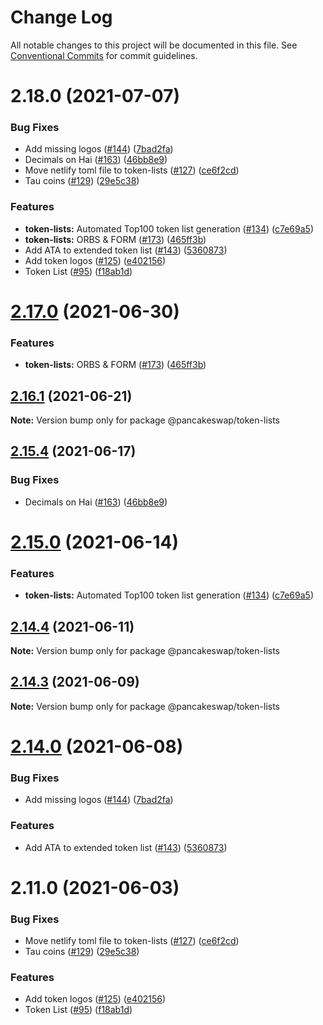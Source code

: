 # Change Log

All notable changes to this project will be documented in this file.
See [Conventional Commits](https://conventionalcommits.org) for commit guidelines.

# 2.18.0 (2021-07-07)


### Bug Fixes

* Add missing logos ([#144](https://github.com/trungnqpro/pancake-toolkit/issues/144)) ([7bad2fa](https://github.com/trungnqpro/pancake-toolkit/commit/7bad2faa6ab163e2883a0231961cffa6dbd9455d))
* Decimals on Hai ([#163](https://github.com/trungnqpro/pancake-toolkit/issues/163)) ([46bb8e9](https://github.com/trungnqpro/pancake-toolkit/commit/46bb8e9eab419cea641d46e635e217442e026486))
* Move netlify toml file to token-lists ([#127](https://github.com/trungnqpro/pancake-toolkit/issues/127)) ([ce6f2cd](https://github.com/trungnqpro/pancake-toolkit/commit/ce6f2cd41faf44af16322e4a37d93af6750dd592))
* Tau coins ([#129](https://github.com/trungnqpro/pancake-toolkit/issues/129)) ([29e5c38](https://github.com/trungnqpro/pancake-toolkit/commit/29e5c383f6460474510662bf8cfebe0b15ffc003))


### Features

* **token-lists:** Automated Top100 token list generation ([#134](https://github.com/trungnqpro/pancake-toolkit/issues/134)) ([c7e69a5](https://github.com/trungnqpro/pancake-toolkit/commit/c7e69a56c22911c6822632ecb267b4e0ecab8d14))
* **token-lists:** ORBS & FORM ([#173](https://github.com/trungnqpro/pancake-toolkit/issues/173)) ([465ff3b](https://github.com/trungnqpro/pancake-toolkit/commit/465ff3bcf025dc53e06366ef841b643b2dc84341))
* Add ATA to extended token list ([#143](https://github.com/trungnqpro/pancake-toolkit/issues/143)) ([5360873](https://github.com/trungnqpro/pancake-toolkit/commit/5360873fa08d75ba34251f401a37dae28a7fc4c8))
* Add token logos ([#125](https://github.com/trungnqpro/pancake-toolkit/issues/125)) ([e402156](https://github.com/trungnqpro/pancake-toolkit/commit/e402156f2c304b1b6f26324ddb91ba7d277f1821))
* Token List ([#95](https://github.com/trungnqpro/pancake-toolkit/issues/95)) ([f18ab1d](https://github.com/trungnqpro/pancake-toolkit/commit/f18ab1dc1eaecd447ae449ee1437c58f02db6abf))





# [2.17.0](https://github.com/pancakeswap/pancake-toolkit/compare/@pancakeswap/token-lists@2.16.1...@pancakeswap/token-lists@2.17.0) (2021-06-30)


### Features

* **token-lists:** ORBS & FORM ([#173](https://github.com/pancakeswap/pancake-toolkit/issues/173)) ([465ff3b](https://github.com/pancakeswap/pancake-toolkit/commit/465ff3bcf025dc53e06366ef841b643b2dc84341))





## [2.16.1](https://github.com/pancakeswap/pancake-toolkit/compare/@pancakeswap/token-lists@2.15.4...@pancakeswap/token-lists@2.16.1) (2021-06-21)

**Note:** Version bump only for package @pancakeswap/token-lists





## [2.15.4](https://github.com/pancakeswap/pancake-toolkit/compare/@pancakeswap/token-lists@2.15.0...@pancakeswap/token-lists@2.15.4) (2021-06-17)


### Bug Fixes

* Decimals on Hai ([#163](https://github.com/pancakeswap/pancake-toolkit/issues/163)) ([46bb8e9](https://github.com/pancakeswap/pancake-toolkit/commit/46bb8e9eab419cea641d46e635e217442e026486))





# [2.15.0](https://github.com/pancakeswap/pancake-toolkit/compare/@pancakeswap/token-lists@2.14.4...@pancakeswap/token-lists@2.15.0) (2021-06-14)


### Features

* **token-lists:** Automated Top100 token list generation ([#134](https://github.com/pancakeswap/pancake-toolkit/issues/134)) ([c7e69a5](https://github.com/pancakeswap/pancake-toolkit/commit/c7e69a56c22911c6822632ecb267b4e0ecab8d14))





## [2.14.4](https://github.com/pancakeswap/pancake-toolkit/compare/@pancakeswap/token-lists@2.14.3...@pancakeswap/token-lists@2.14.4) (2021-06-11)

**Note:** Version bump only for package @pancakeswap/token-lists





## [2.14.3](https://github.com/pancakeswap/pancake-toolkit/compare/@pancakeswap/token-lists@2.14.0...@pancakeswap/token-lists@2.14.3) (2021-06-09)

**Note:** Version bump only for package @pancakeswap/token-lists





# [2.14.0](https://github.com/pancakeswap/pancake-toolkit/compare/@pancakeswap/token-lists@2.11.0...@pancakeswap/token-lists@2.14.0) (2021-06-08)


### Bug Fixes

* Add missing logos ([#144](https://github.com/pancakeswap/pancake-toolkit/issues/144)) ([7bad2fa](https://github.com/pancakeswap/pancake-toolkit/commit/7bad2faa6ab163e2883a0231961cffa6dbd9455d))


### Features

* Add ATA to extended token list ([#143](https://github.com/pancakeswap/pancake-toolkit/issues/143)) ([5360873](https://github.com/pancakeswap/pancake-toolkit/commit/5360873fa08d75ba34251f401a37dae28a7fc4c8))





# 2.11.0 (2021-06-03)


### Bug Fixes

* Move netlify toml file to token-lists ([#127](https://github.com/pancakeswap/pancake-toolkit/issues/127)) ([ce6f2cd](https://github.com/pancakeswap/pancake-toolkit/commit/ce6f2cd41faf44af16322e4a37d93af6750dd592))
* Tau coins ([#129](https://github.com/pancakeswap/pancake-toolkit/issues/129)) ([29e5c38](https://github.com/pancakeswap/pancake-toolkit/commit/29e5c383f6460474510662bf8cfebe0b15ffc003))


### Features

* Add token logos ([#125](https://github.com/pancakeswap/pancake-toolkit/issues/125)) ([e402156](https://github.com/pancakeswap/pancake-toolkit/commit/e402156f2c304b1b6f26324ddb91ba7d277f1821))
* Token List ([#95](https://github.com/pancakeswap/pancake-toolkit/issues/95)) ([f18ab1d](https://github.com/pancakeswap/pancake-toolkit/commit/f18ab1dc1eaecd447ae449ee1437c58f02db6abf))
